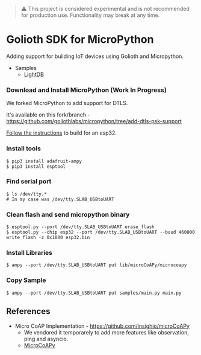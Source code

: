 > :warning: This project is considered experimental and is not recommended for production use. Functionality may break at any time.

# Golioth SDK for MicroPython

Adding support for building IoT devices using Golioth and Micropython.

- Samples
  - [LightDB](./samples/main.py)

### Download and Install MicroPython (Work In Progress)

We forked MicroPython to add support for DTLS.

It's available on this fork/branch - https://github.com/goliothlabs/micropython/tree/add-dtls-psk-support

[Follow the instructions](https://github.com/goliothlabs/micropython/tree/add-dtls-psk-support/ports/esp32) to build for an esp32.

### Install tools

```
$ pip3 install adafruit-ampy
$ pip3 install esptool
```

### Find serial port

```
$ ls /dev/tty.*
# In my case was /dev/tty.SLAB_USBtoUART
```

### Clean flash and send micropython binary

```
$ esptool.py --port /dev/tty.SLAB_USBtoUART erase_flash
$ esptool.py --chip esp32 --port /dev/tty.SLAB_USBtoUART --baud 460800 write_flash -z 0x1000 esp32.bin
```

### Install Libraries

```
$ ampy --port /dev/tty.SLAB_USBtoUART put lib/microCoAPy/microcoapy
```

### Copy Sample

```
$ ampy --port /dev/tty.SLAB_USBtoUART put samples/main.py main.py
```

## References

- Micro CoAP Implementation - https://github.com/insighio/microCoAPy
  - We vendored it temporarely to add more features like observation, ping and asyncio.
  - [MicroCoAPy](./lib/microCoAPy)
